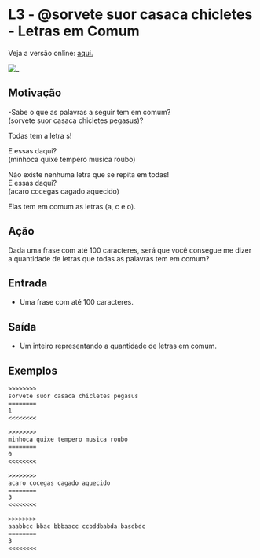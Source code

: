 # L3 - @sorvete suor casaca chicletes - Letras em Comum

Veja a versão online: [aqui.](https://github.com/qxcodefup/arcade/blob/master/base/sorvete/Readme.md)

![_](https://raw.githubusercontent.com/qxcodefup/arcade/master/base/sorvete/cover.jpg)

## Motivação

\-Sabe o que as palavras a seguir tem em comum?  
(sorvete suor casaca chicletes pegasus)?

Todas tem a letra s!

E essas daqui?  
(minhoca quixe tempero musica roubo)

Não existe nenhuma letra que se repita em todas!  
E essas daqui?  
(acaro cocegas cagado aquecido)

Elas tem em comum as letras (a, c e o).

## Ação

Dada uma frase com até 100 caracteres, será que você consegue me dizer a quantidade de letras que todas as palavras tem em comum?

## Entrada

- Uma frase com até 100 caracteres.  

## Saída

- Um inteiro representando a quantidade de letras em comum.

## Exemplos

``` txt
>>>>>>>>
sorvete suor casaca chicletes pegasus
========
1
<<<<<<<<

>>>>>>>>
minhoca quixe tempero musica roubo
========
0
<<<<<<<<

>>>>>>>>
acaro cocegas cagado aquecido
========
3
<<<<<<<<

>>>>>>>>
aaabbcc bbac bbbaacc ccbddbabda basdbdc
========
3
<<<<<<<<
```
